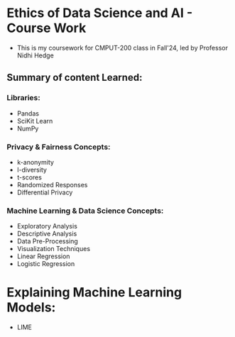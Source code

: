 # Ethics of Data Science and AI - Course Work
- This is my coursework for CMPUT-200 class in Fall'24, led by Professor Nidhi Hedge

## Summary of content Learned:

### Libraries:
- Pandas
- SciKit Learn
- NumPy

### Privacy & Fairness Concepts:
- k-anonymity
- l-diversity
- t-scores
- Randomized Responses
- Differential Privacy

### Machine Learning & Data Science Concepts:
- Exploratory Analysis
- Descriptive Analysis
- Data Pre-Processing
- Visualization Techniques
- Linear Regression
- Logistic Regression

# Explaining Machine Learning Models:
- LIME